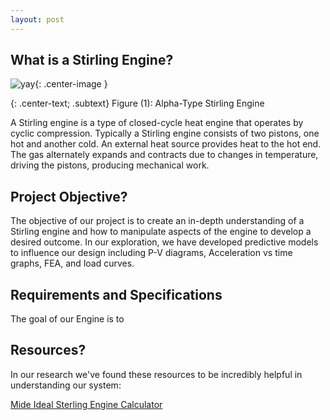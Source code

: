 ```yaml
---
layout: post
---
```


## What is a Stirling Engine?
![yay](https://eliaswheatfall.github.io/StirlingEngineOne/assets/stirling-engine.gif){: .center-image }

{: .center-text; .subtext}
Figure (1): Alpha-Type Stirling Engine

A Stirling engine is a type of closed-cycle heat engine that operates by cyclic compression. Typically a Stirling engine consists of two pistons, one hot and another cold. An external heat source provides heat to the hot end. The gas alternately expands and contracts due to changes in temperature, driving the pistons, producing mechanical work. 


## Project Objective?
The objective of our project is to create an in-depth understanding of a Stirling engine and how to manipulate aspects of the engine to develop a desired outcome. In our exploration, we have developed predictive models to influence our design including P-V diagrams, Acceleration vs time graphs, FEA, and load curves.

## Requirements and Specifications
The goal of our Engine is to

## Resources?
In our research we've found these resources to be incredibly helpful in understanding our system:

[Mide Ideal Sterling Engine Calculator](https://www.mide.com/ideal-stirling-cycle-calculator)

